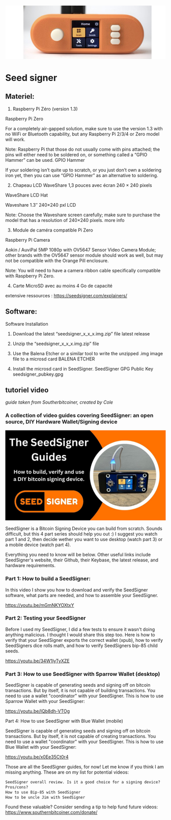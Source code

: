 ![cover](assets/cover.jpeg)

# Seed signer

## Materiel:

1. Raspberry Pi Zéro (version 1.3)

Raspberry Pi Zero

For a completely air-gapped solution, make sure to use the version 1.3 with no WiFi or Bluetooth capability, but any Raspberry Pi 2/3/4 or Zero model will work.

Note: Raspberry Pi that those do not usually come with pins attached; the pins will either need to be soldered on, or something called a “GPIO Hammer” can be used.
GPIO Hammer

If your soldering isn’t quite up to scratch, or you just don’t own a soldering iron yet, then you can use “GPIO Hammer” as an alternative to soldering.

2. Chapeau LCD WaveShare 1,3 pouces avec écran 240 × 240 pixels

WaveShare LCD Hat

Waveshare 1.3″ 240×240 pxl LCD

Note: Choose the Waveshare screen carefully; make sure to purchase the model that has a resolution of 240×240 pixels.
more info

3. Module de caméra compatible Pi Zero

Raspberry Pi Camera

Aokin / AuviPal 5MP 1080p with OV5647 Sensor Video Camera Module; other brands with the OV5647 sensor module should work as well, but may not be compatible with the Orange Pill enclosure.

Note: You will need to have a camera ribbon cable specifically compatible with Raspberry Pi Zero.

4. Carte MicroSD avec au moins 4 Go de capacité

extensive ressources : https://seedsigner.com/explainers/

## Software:

Software Installation

1. Download the latest “seedsigner_x_x_x.img.zip” file
   latest release

2. Unzip the “seedsigner_x_x_x.img.zip” file

3. Use the Balena Etcher or a similar tool to write the unzipped .img image file to a microsd card
   BALENA ETCHER

4. Install the microsd card in SeedSigner.
   SeedSigner GPG Public Key
   seedsigner_pubkey.gpg

## tutoriel video

_guide taken from Southerbitcoiner, created by Cole_

### A collection of video guides covering SeedSigner: an open source, DIY Hardware Wallet/Signing device

![image](assets/1.jpeg)

SeedSigner is a Bitcoin Signing Device you can build from scratch. Sounds difficult, but this 4 part series should help you out :) I suggest you watch part 1 and 2, then decide wether you want to use desktop (watch part 3) or a mobile device (watch part 4).

Everything you need to know will be below. Other useful links include SeedSigner's website, their Github, their Keybase, the latest release, and hardware requirements.

### Part 1: How to build a SeedSigner:

In this video I show you how to download and verify the SeedSigner software, what parts are needed, and how to assemble your SeedSigner.

https://youtu.be/mGmNKYOXtxY

### Part 2: Testing your SeedSigner

Before I used my SeedSigner, I did a few tests to ensure it wasn't doing anything malicious. I thought I would share this step too. Here is how to verify that your SeedSigner exports the correct wallet (xpub), how to verify SeedSigners dice rolls math, and how to verify SeedSigners bip-85 child seeds.

https://youtu.be/34W1IyTyXZE

### Part 3: How to use SeedSigner with Sparrow Wallet (desktop)

SeedSigner is capable of generating seeds and signing off on bitcoin transactions. But by itself, it is not capable of building transactions. You need to use a wallet "coordinator" with your SeedSigner. This is how to use Sparrow Wallet with your SeedSigner:

https://youtu.be/IQb8dh-VTOg

Part 4: How to use SeedSigner with Blue Wallet (mobile)

SeedSigner is capable of generating seeds and signing off on bitcoin transactions. But by itself, it is not capable of creating transactions. You need to use a wallet "coordinator" with your SeedSigner. This is how to use Blue Wallet with your SeedSigner:

https://youtu.be/x0Ee35Ct0r4

Those are all the SeedSigner guides, for now! Let me know if you think I am missing anything. These are on my list for potential videos:

    SeedSigner overall review. Is it a good choice for a signing device? Pros/cons?
    How to use Bip-85 with SeedSigner
    How to be uncle Jim with SeedSigner

Found these valuable? Consider sending a tip to help fund future videos:
https://www.southernbitcoiner.com/donate/
